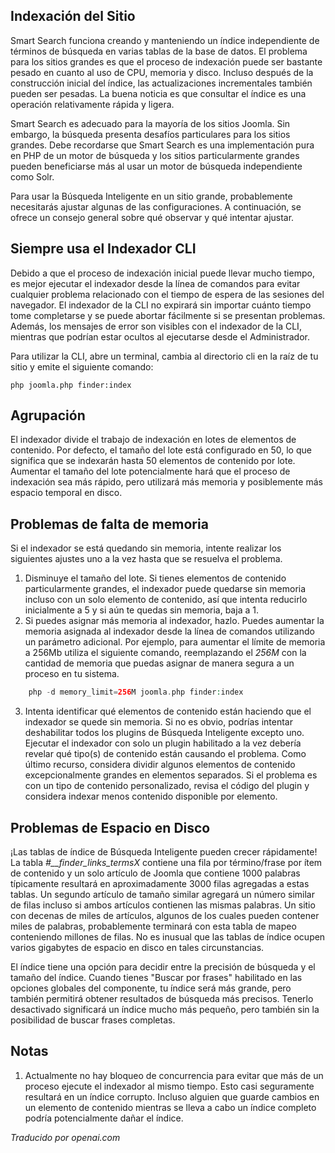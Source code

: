 <!-- Filename: Smart_Search_on_large_sites / Display title: Búsqueda Inteligente en Sitios Grandes -->

## Indexación del Sitio

Smart Search funciona creando y manteniendo un índice independiente de términos de búsqueda en varias tablas de la base de datos. El problema para los sitios grandes es que el proceso de indexación puede ser bastante pesado en cuanto al uso de CPU, memoria y disco. Incluso después de la construcción inicial del índice, las actualizaciones incrementales también pueden ser pesadas. La buena noticia es que consultar el índice es una operación relativamente rápida y ligera.

Smart Search es adecuado para la mayoría de los sitios Joomla. Sin embargo, la búsqueda presenta desafíos particulares para los sitios grandes. Debe recordarse que Smart Search es una implementación pura en PHP de un motor de búsqueda y los sitios particularmente grandes pueden beneficiarse más al usar un motor de búsqueda independiente como Solr.

Para usar la Búsqueda Inteligente en un sitio grande, probablemente necesitarás ajustar algunas de las configuraciones. A continuación, se ofrece un consejo general sobre qué observar y qué intentar ajustar.

## Siempre usa el Indexador CLI

Debido a que el proceso de indexación inicial puede llevar mucho tiempo, es mejor ejecutar el indexador desde la línea de comandos para evitar cualquier problema relacionado con el tiempo de espera de las sesiones del navegador. El indexador de la CLI no expirará sin importar cuánto tiempo tome completarse y se puede abortar fácilmente si se presentan problemas. Además, los mensajes de error son visibles con el indexador de la CLI, mientras que podrían estar ocultos al ejecutarse desde el Administrador.

Para utilizar la CLI, abre un terminal, cambia al directorio cli en la raíz de tu
sitio y emite el siguiente comando:

```
php joomla.php finder:index
```

## Agrupación

El indexador divide el trabajo de indexación en lotes de elementos de contenido. Por defecto, el tamaño del lote está configurado en 50, lo que significa que se indexarán hasta 50 elementos de contenido por lote. Aumentar el tamaño del lote potencialmente hará que el proceso de indexación sea más rápido, pero utilizará más memoria y posiblemente más espacio temporal en disco.

## Problemas de falta de memoria

Si el indexador se está quedando sin memoria, intente realizar los siguientes ajustes uno a la vez hasta que se resuelva el problema.

1. Disminuye el tamaño del lote. Si tienes elementos de contenido particularmente grandes, el indexador puede quedarse sin memoria incluso con un solo elemento de contenido, así que intenta reducirlo inicialmente a 5 y si aún te quedas sin memoria, baja a 1.
2. Si puedes asignar más memoria al indexador, hazlo. Puedes aumentar la memoria asignada al indexador desde la línea de comandos utilizando un parámetro adicional. Por ejemplo, para aumentar el límite de memoria a 256Mb utiliza el siguiente comando, reemplazando el *256M* con la cantidad de memoria que puedas asignar de manera segura a un proceso en tu sistema.
```php
    php -d memory_limit=256M joomla.php finder:index
```
3. Intenta identificar qué elementos de contenido están haciendo que el indexador se quede sin memoria. Si no es obvio, podrías intentar deshabilitar todos los plugins de Búsqueda Inteligente excepto uno. Ejecutar el indexador con solo un plugin habilitado a la vez debería revelar qué tipo(s) de contenido están causando el problema. Como último recurso, considera dividir algunos elementos de contenido excepcionalmente grandes en elementos separados. Si el problema es con un tipo de contenido personalizado, revisa el código del plugin y considera indexar menos contenido disponible por elemento.

## Problemas de Espacio en Disco

¡Las tablas de índice de Búsqueda Inteligente pueden crecer rápidamente! La tabla *#__finder_links_termsX* contiene una fila por término/frase por ítem de contenido y un solo artículo de Joomla que contiene 1000 palabras típicamente resultará en aproximadamente 3000 filas agregadas a estas tablas. Un segundo artículo de tamaño similar agregará un número similar de filas incluso si ambos artículos contienen las mismas palabras. Un sitio con decenas de miles de artículos, algunos de los cuales pueden contener miles de palabras, probablemente terminará con esta tabla de mapeo conteniendo millones de filas. No es inusual que las tablas de índice ocupen varios gigabytes de espacio en disco en tales circunstancias.

El índice tiene una opción para decidir entre la precisión de búsqueda y el tamaño del índice. Cuando tienes "Buscar por frases" habilitado en las opciones globales del componente, tu índice será más grande, pero también permitirá obtener resultados de búsqueda más precisos. Tenerlo desactivado significará un índice mucho más pequeño, pero también sin la posibilidad de buscar frases completas.

## Notas

1. Actualmente no hay bloqueo de concurrencia para evitar que más de un proceso ejecute el indexador al mismo tiempo. Esto casi seguramente resultará en un índice corrupto. Incluso alguien que guarde cambios en un elemento de contenido mientras se lleva a cabo un índice completo podría potencialmente dañar el índice.

*Traducido por openai.com*

